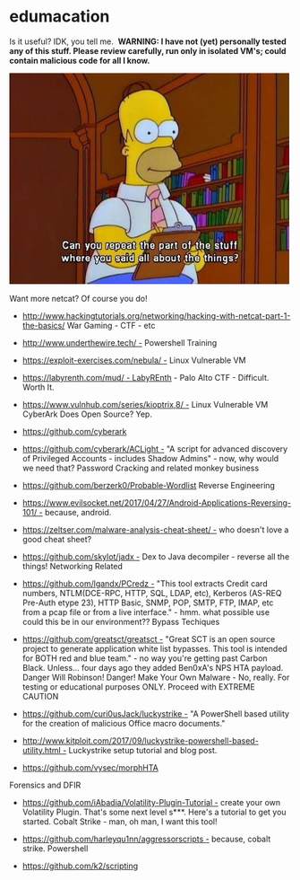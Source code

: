 # edumacation
Is it useful? IDK, you tell me. 
**WARNING: I have not (yet) personally tested any of this stuff. Please review carefully, run only in isolated VM's; could contain malicious code for all I know.**

![Taking Notes](taking-notes.jpg)

Want more netcat? Of course you do!
*	http://www.hackingtutorials.org/networking/hacking-with-netcat-part-1-the-basics/
War Gaming - CTF - etc
*	http://www.underthewire.tech/ - Powershell Training
*	https://exploit-exercises.com/nebula/ - Linux Vulnerable VM
*	https://labyrenth.com/mud/ - LabyREnth - Palo Alto CTF - Difficult. Worth It.
*	https://www.vulnhub.com/series/kioptrix,8/ - Linux Vulnerable VM
CyberArk Does Open Source? Yep.
*	https://github.com/cyberark
*	https://github.com/cyberark/ACLight - "A script for advanced discovery of Privileged Accounts - includes Shadow Admins" - now, why would we need that?
Password Cracking and related monkey business
*	https://github.com/berzerk0/Probable-Wordlist
Reverse Engineering
*	https://www.evilsocket.net/2017/04/27/Android-Applications-Reversing-101/ - because, android.
*	https://zeltser.com/malware-analysis-cheat-sheet/ - who doesn't love a good cheat sheet?
*	https://github.com/skylot/jadx - Dex to Java decompiler - reverse all the things!
Networking Related
*	https://github.com/lgandx/PCredz - "This tool extracts Credit card numbers, NTLM(DCE-RPC, HTTP, SQL, LDAP, etc), Kerberos (AS-REQ Pre-Auth etype 23), HTTP Basic, SNMP, POP, SMTP, FTP, IMAP, etc from a pcap file or from a live interface." - hmm. what possible use could this be in our environment??
Bypass Techiques

*	https://github.com/greatsct/greatsct - "Great SCT is an open source project to generate application white list bypasses. This tool is intended for BOTH red and blue team." - no way you're getting past Carbon Black. Unless... four days ago they added Ben0xA's NPS HTA payload. Danger Will Robinson! Danger!
Make Your Own Malware - No, really. For testing or educational purposes ONLY. Proceed with EXTREME CAUTION

*	https://github.com/curi0usJack/luckystrike - "A PowerShell based utility for the creation of malicious Office macro documents."
*	http://www.kitploit.com/2017/09/luckystrike-powershell-based-utility.html - Luckystrike setup tutorial and blog post.
*	https://github.com/vysec/morphHTA

Forensics and DFIR

*	https://github.com/iAbadia/Volatility-Plugin-Tutorial - create your own Volatility Plugin. That's some next level s***. Here's a tutorial to get you started.
Cobalt Strike - man, oh man, I want this tool!

*	https://github.com/harleyqu1nn/aggressorscripts - because, cobalt strike.
Powershell

*	https://github.com/k2/scripting
